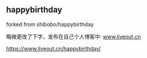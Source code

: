## happybirthday
forked from shibobo/happybirthday

略微更改了下字，发布在自己个人博客中: www.liveout.cn

https://www.liveout.cn/happybirthday/
